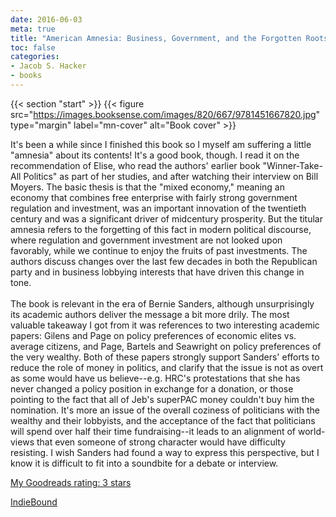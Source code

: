 ```yaml
---
date: 2016-06-03
meta: true
title: "American Amnesia: Business, Government, and the Forgotten Roots of Our Prosperity"
toc: false
categories:
- Jacob S. Hacker
- books
---
```


{{< section "start" >}}
{{< figure src="https://images.booksense.com/images/820/667/9781451667820.jpg" type="margin" label="mn-cover" alt="Book cover" >}}

It's been a while since I finished this book so I myself am suffering a little "amnesia" about its contents! It's a good book, though. I read it on the recommendation of Elise, who read the authors' earlier book "Winner-Take-All Politics" as part of her studies, and after watching their interview on Bill Moyers. The basic thesis is that the "mixed economy," meaning an economy that combines free enterprise with fairly strong government regulation and investment, was an important innovation of the twentieth century and was a significant driver of midcentury prosperity. But the titular amnesia refers to the forgetting of this fact in modern political discourse, where regulation and government investment are not looked upon favorably, while we continue to enjoy the fruits of past investments. The authors discuss changes over the last few decades in both the Republican party and in business lobbying interests that have driven this change in tone. <br /><br />The book is relevant in the era of Bernie Sanders, although unsurprisingly its academic authors deliver the message a bit more drily. The most valuable takeaway I got from it was references to two interesting academic papers: Gilens and Page on policy preferences of economic elites vs. average citizens, and Page, Bartels and Seawright on policy preferences of the very wealthy. Both of these papers strongly support Sanders' efforts to reduce the role of money in politics, and clarify that the issue is not as overt as some would have us believe--e.g. HRC's protestations that she has never changed a policy position in exchange for a donation, or those pointing to the fact that all of Jeb's superPAC money couldn't buy him the nomination. It's more an issue of the overall coziness of politicians with the wealthy and their lobbyists, and the acceptance of the fact that politicians will spend over half their time fundraising--it leads to an alignment of world-views that even someone of strong character would have difficulty resisting. I wish Sanders had found a way to express this perspective, but I know it is difficult to fit into a soundbite for a debate or interview.

[My Goodreads rating: 3 stars](https://www.goodreads.com/review/show/1638417675)  

[IndieBound](https://www.indiebound.org/book/9781451667820)
